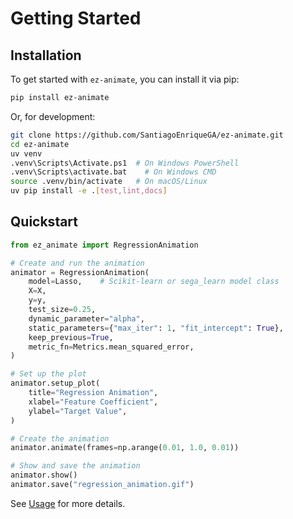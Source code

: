 # Getting Started

## Installation
To get started with `ez-animate`, you can install it via pip:
```bash
pip install ez-animate
```

Or, for development:

```bash
git clone https://github.com/SantiagoEnriqueGA/ez-animate.git
cd ez-animate
uv venv
.venv\Scripts\Activate.ps1  # On Windows PowerShell
.venv\Scripts\activate.bat    # On Windows CMD
source .venv/bin/activate   # On macOS/Linux
uv pip install -e .[test,lint,docs]
```

## Quickstart

```python
from ez_animate import RegressionAnimation

# Create and run the animation
animator = RegressionAnimation(
    model=Lasso,    # Scikit-learn or sega_learn model class
    X=X,
    y=y,
    test_size=0.25,
    dynamic_parameter="alpha",
    static_parameters={"max_iter": 1, "fit_intercept": True},
    keep_previous=True,
    metric_fn=Metrics.mean_squared_error,
)

# Set up the plot
animator.setup_plot(
    title="Regression Animation",
    xlabel="Feature Coefficient",
    ylabel="Target Value",
)

# Create the animation
animator.animate(frames=np.arange(0.01, 1.0, 0.01))

# Show and save the animation
animator.show()
animator.save("regression_animation.gif")
```

See [Usage](usage.md) for more details.
